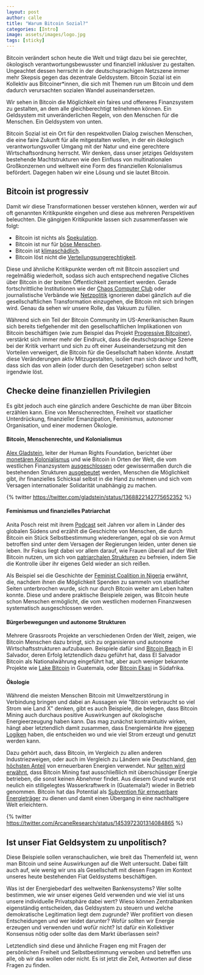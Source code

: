 ```yaml
---
layout: post
author: calle
title: "Warum Bitcoin Sozial?"
categories: [Intro]
image: assets/images/logo.jpg
tags: [sticky]
---
```


Bitcoin verändert schon heute die Welt und trägt dazu bei sie gerechter, ökologisch verantwortungsbewusster und finanziell inklusiver zu gestalten. Ungeachtet dessen herrscht in der deutschsprachigen Netzszene immer mehr Skepsis gegen das dezentrale Geldsystem. Bitcoin Sozial ist ein Kollektiv aus Bitcoiner\*innen, die sich mit Themen run um Bitcoin und dem dadurch verursachten sozialen Wandel auseinandersetzen.

Wir sehen in Bitcoin die Möglichkeit ein faires und offeneres Finanzsystem zu gestalten, an dem alle gleichberechtigt teilnehmen können. Ein Geldsystem mit unveränderlichen Regeln, von den Menschen für die Menschen. Ein Geldsystem von unten.

Bitcoin Sozial ist ein Ort für den respektvollen Dialog zwischen Menschen, die eine faire Zukunft für alle mitgestalten wollen, in der ein ökologisch verantwortungsvoller Umgang mit der Natur und eine gerechtere Wirtschaftsordnung herrscht. Wir denken, dass unser jetziges Geldsystem bestehende Machtstrukturen wie den Einfluss von multinationalen Großkonzernen und weltweit eine Form des finanziellen Kolonialismus befördert. Dagegen haben wir eine Lösung und sie lautet Bitcoin.

## Bitcoin ist progressiv

Damit wir diese Transformationen besser verstehen können, werden wir auf oft genannten Kritikpunkte eingehen und diese aus mehreren Perspektiven beleuchten. Die gängigen Kritikpunkte lassen sich zusammenfassen wie folgt:

- Bitcoin ist nichts als [Spekulation][jacobin-ponzi].
- Bitcoin ist nur für [böse Menschen][volksverpetzer-nazi].
- Bitcoin ist [klimaschädlich][netzpolitik-stromverbrauch].
- Bitcoin löst nicht die [Verteilungsungerechtigkeit][wsj-wealth-distribution].

Diese und ähnliche Kritikpunkte werden oft mit Bitcoin assoziiert und regelmäßig wiederholt, sodass sich auch entsprechend negative Cliches über Bitcoin in der breiten Öffentlichkeit zementiert werden. Gerade fortschrittliche Institutionen wie der [Chaos Computer Club][ccc-blockchain102] oder journalistische Verbände wie [Netzpolitik][netzpolitik-stromverbrauch] ignorieren dabei gänzlich auf die gesellschaftlichen Transformation einzugehen, die Bitcoin mit sich bringen wird. Genau da sehen wir unsere Rolle, das Vakuum zu füllen.

Während sich ein Teil der Bitcoin Community im US-Amerikanischen Raum sich bereits tiefgehender mit den gesellschaftlichen Implikationen von Bitcoin beschäftigen (wie zum Beispiel das Projekt [Progressive Bitcoiner][progressive-bitcoiner]), verstärkt sich immer mehr der Eindruck, dass die deutschsprachige Szene bei der Kritik verharrt und sich zu oft einer Auseinandersetzung mit den Vorteilen verweigert, die Bitcoin für die Gesellschaft haben könnte. Anstatt diese Veränderungen aktiv Mitzugestalten, isoliert man sich davor und hofft, dass sich das von allein (oder durch den Gesetzgeber) schon selbst irgendwie löst.

<!--
## "Have fun staying poor"

Typischerweise kommt die Kritik oft von progressiven Medien, antikapitalistischen und akademischen Kreisen angeführt werden, wird Bitcoin öffentlich meist von lautstarken Vertreter\*innen aus dem libertären und marktradikalen Milieu verteidigt, die auch oft nicht davor zurückschrecken als toxisch aufzutreten. Der raue Ton im Umgang ist jedoch nicht allein den Bitcoiner\*innen zu verdanken. Auch die Kritiker\*innen von Bitcoin vertreten häufig ein einseitiges Bild von Bitcoin und bedienen sich alten Cliches, was den Dialog maßgeblich erschwert. -->

<!-- ### Die deutsche Medienlandschaft

Ein Beispiel dafür ist ein kürzlich erschienener [Artikel][volksverpetzer-nazi] des Volksverpetzers. Darin wird ausgebreitet, dass Bitcoin von einigen wenigen Rechtsradikalen verwendet werde und es wird mit rhetorischen Mitteln versucht so die Assoziation zwischen Bitcoin und Faschismus zu stärken. Dabei wird verschwiegen, dass es sich dabei, verglichen mit dem Gesamtvolumen, um einen verschwinden geringen Betrag handelt (0.0008% um genau zu sein).

Aber auch von seitens respektablen Institutionen wie dem [Chaos Computer Club][ccc-blockchain102], von [Netzpolitik][netzpolitik-stromverbrauch], und den meisten Medienhäusern wie dem Heise Verlag (TODO: Link), der Zeit oder der FAZ wird nur auf die Nachteile hingewiesen, meist mit Argumenten, die in Bitcoiner\*innen-Kreisen seit Jahren bekannt und oft vielfach widerlegt wurden. -->

## Checke deine finanziellen Privilegien

Es gibt jedoch auch eine gänzlich andere Geschichte de man über Bitcoin erzählen kann. Eine von Menschenrechten, Freiheit vor staatlicher Unterdrückung, finanzieller Emanzipation, Feminismus, autonomer Organisation, und einer modernen Ökologie.

#### Bitcoin, Menschenrechte, und Kolonialismus

[Alex Gladstein][alex-gladstein-bitcoin-magazine], leiter der Human Rights Foundation, berichtet über [monetären Kolonialismus](https://bitcoinmagazine.com/culture/bitcoin-a-currency-of-decolonization) und wie Bitcoin in Orten der Welt, die vom westlichen Finanzsystem [ausgeschlossen](https://bitcoinmagazine.com/culture/bitcoin-financial-freedom-in-afghanistan) oder gewissermaßen durch die bestehenden Strukturen [ausgebeutet](https://bitcoinmagazine.com/culture/check-your-financial-privilege) werden, Menschen die Möglichkeit gibt, ihr finanzielles Schicksal selbst in die Hand zu nehmen und sich vom Versagen internationaler Solidarität unabhängig zu machen.

{% twitter https://twitter.com/gladstein/status/1368822142775652352 %}

#### Feminismus und finanzielles Patriarchat

Anita Posch reist mit ihrem [Podcast][anita-posch-podcast] seit Jahren vor allem in Länder des globalen Südens und erzählt die Geschichte von Menschen, die durch Bitcoin ein Stück Selbstbestimmung wiedererlangen, egal ob sie von Armut betroffen sind unter dem Versagen der Regierungen leiden, unter denen sie leben. Ihr Fokus liegt dabei vor allem darauf, wie Frauen überall auf der Welt Bitcoin nutzen, um sich von [patriarchalen Strukturen][anita-patriarchy] zu befreien, indem Sie die Kontrolle über ihr eigenes Geld wieder an sich reißen.

Als Beispiel sei die Geschichte der [Feminist Coalition in Nigeria][feminist-coalition] erwähnt, die, nachdem ihnen die Möglichkeit Spenden zu sammeln von staatlicher Seiten unterbrochen wurde, sich nur durch Bitcoin weiter am Leben halten konnte. Diese und andere praktische Beispiele zeigen, was Bitcoin heute schon Menschen ermöglicht, die vom westlichen modernen Finanzwesen systematisch ausgeschlossen werden.

#### Bürgerbewegungen und autonome Strukturen

Mehrere Grassroots Projekte an verschiedenen Orden der Welt, zeigen, wie Bitcoin Menschen dazu bringt, sich zu organisieren und autonome Wirtschaftsstrukturen aufzubauen. Beispiele dafür sind [Bitcoin Beach][bitcoin-beach] in El Salvador, deren Erfolg letztendlich dazu geführt hat, dass El Salvador Bitcoin als Nationalwährung eingeführt hat, aber auch weniger bekannte Projekte wie [Lake Bitcoin][lake-bitcoin] in Guatemala, oder [Bitcoin Ekasi][bitcoin-ekasi] in Südafrika.

#### Ökologie

Während die meisten Menschen Bitcoin mit Umweltzerstörung in Verbindung bringen und dabei an Aussagen wie "Bitcoin verbraucht so viel Strom wie Land X" denken, gibt es auch Beispiele, die belegen, dass Bitcoin Mining auch durchaus positive Auswirkungen auf ökologische Energieerzeugung haben kann. Das mag zunächst kontraintuitiv wirken, hängt aber letztendlich damit zusammen, dass Energiemärkte ihre [eigenen Logiken][nic-carter-mining] haben, die entscheiden wo und wie viel Strom erzeugt und genutzt werden kann.

Dazu gehört auch, dass Bitcoin, im Vergleich zu allen anderen Industriezweigen, oder auch im Vergleich zu Ländern wie Deutschland, [den höchsten Anteil][energy-mix] von erneuerbaren Energien verwendet. Nur [selten wird erwähnt][bitcoin-verstehen-stefanwouldgo], dass Bitcoin Mining fast ausschließlich mit überschüssiger Energie betrieben, die sonst keinen Abnehmer findet. Aus diesem Grund wurde erst neulich ein stillgelegtes Wasserkraftwerk in (Guatemala?) wieder in Betrieb genommen. Bitcoin hat das Potential als [Subvention für erneuerbare Energieträger][arcane-energy-transition] zu dienen und damit einen Übergang in eine nachhaltigere Welt erleichtern.

{% twitter https://twitter.com/ArcaneResearch/status/1453972301314084865 %}

## Ist unser Fiat Geldsystem zu unpolitisch?

Diese Beispiele sollen veranschaulichen, wie breit das Themenfeld ist, wenn man Bitcoin und seine Auswirkungen auf die Welt untersucht. Dabei fällt auch auf, wie wenig wir uns als Gesellschaft mit diesen Fragen im Kontext unseres heute bestehenden Fiat Geldsystems beschäftigen.

Was ist der Energiebedarf des weltweiten Bankensystems? Wer sollte bestimmen, wie wir unser eigenes Geld verwenden und wie viel ist uns unsere individuelle Privatsphäre dabei wert? Wieso können Zentralbanken eigenständig entscheiden, das Geldsystem zu steuern und welche demokratische Legitimation liegt dem zugrunde? Wer profitiert von diesen Entscheidungen und wer leidet darunter? Wofür sollten wir Energie erzeugen und verwenden und wofür nicht? Ist dafür ein Kollektiver Konsensus nötig oder sollte das dem Markt überlassen sein?

Letztendlich sind diese und ähnliche Fragen eng mit Fragen der persönlichen Freiheit und Selbstbestimmung verwoben und betreffen uns alle, ob wir das wollen oder nicht. Es ist jetzt die Zeit, Antworten auf diese Fragen zu finden.

[progressive-bitcoiner]: https://theprogressivebitcoiner.com/
[volksverpetzer-nazi]: https://www.volksverpetzer.de/aktuelles/bitcoin-rechtsextrem/
[netzpolitik-stromverbrauch]: https://netzpolitik.org/2022/besetzt-die-blockchain-ende-kryptogelaende/
[ccc-blockchain102]: https://streaming.media.ccc.de/rc3/relive/460
[alex-gladstein-bitcoin-magazine]: https://bitcoinmagazine.com/authors/alexgladstein
[anita-posch-podcast]: https://bitcoinundco.com/en/
[bitcoin-verstehen-stefanwouldgo]: https://bitcoinverstehen.info/episode-89-stromverbrauch-energie-stefan/
[bitcoin-magazine-unions]: https://bitcoinmagazine.com/business/a-case-for-unions-and-bitcoin
[feminist-coalition]: https://bitcoinmagazine.com/culture/nigerian-protest-group-finds-sovereign-lifeline-in-bitcoin
[bitcoin-beach]: https://www.bitcoinbeach.com/
[lake-bitcoin]: https://twitter.com/LakeBitcoin
[bitcoin-ekasi]: https://twitter.com/BitcoinEkasi
[nic-carter-mining]: https://www.newsweek.com/bitcoin-mining-americas-most-misunderstood-industry-opinion-1669892
[arcane-energy-transition]: https://www.research.arcane.no/blog/bitcoin-mining-demand-response
[energy-mix]: https://markets.businessinsider.com/news/stocks/bitcoin-mining-vs--the-world--btc-leads-sustainable-energy-10668469
[wsj-wealth-distribution]: https://www.wsj.com/articles/bitcoins-one-percent-controls-lions-share-of-the-cryptocurrencys-wealth-11639996204
[jacobin-ponzi]: https://jacobinmag.com/2022/01/cryptocurrency-scam-blockchain-bitcoin-economy-decentralization
[anita-patriarchy]: https://www.youtube.com/watch?v=TcocGqqUt3E
